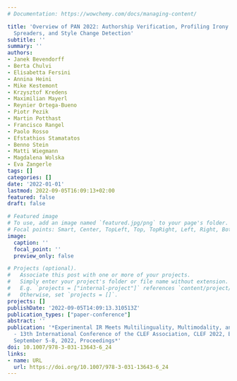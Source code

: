 ```yaml
---
# Documentation: https://wowchemy.com/docs/managing-content/

title: 'Overview of PAN 2022: Authorship Verification, Profiling Irony and Stereotype
  Spreaders, and Style Change Detection'
subtitle: ''
summary: ''
authors:
- Janek Bevendorff
- Berta Chulvi
- Elisabetta Fersini
- Annina Heini
- Mike Kestemont
- Krzysztof Kredens
- Maximilian Mayerl
- Reynier Ortega-Bueno
- Piotr Pezik
- Martin Potthast
- Francisco Rangel
- Paolo Rosso
- Efstathios Stamatatos
- Benno Stein
- Matti Wiegmann
- Magdalena Wolska
- Eva Zangerle
tags: []
categories: []
date: '2022-01-01'
lastmod: 2022-09-05T16:09:13+02:00
featured: false
draft: false

# Featured image
# To use, add an image named `featured.jpg/png` to your page's folder.
# Focal points: Smart, Center, TopLeft, Top, TopRight, Left, Right, BottomLeft, Bottom, BottomRight.
image:
  caption: ''
  focal_point: ''
  preview_only: false

# Projects (optional).
#   Associate this post with one or more of your projects.
#   Simply enter your project's folder or file name without extension.
#   E.g. `projects = ["internal-project"]` references `content/project/deep-learning/index.md`.
#   Otherwise, set `projects = []`.
projects: []
publishDate: '2022-09-05T14:09:13.310513Z'
publication_types: ["paper-conference"]
abstract: ''
publication: '*Experimental IR Meets Multilinguality, Multimodality, and Interaction
  - 13th International Conference of the CLEF Association, CLEF 2022, Bologna, Italy,
  September 5-8, 2022, Proceedings*'
doi: 10.1007/978-3-031-13643-6_24
links:
- name: URL
  url: https://doi.org/10.1007/978-3-031-13643-6_24
---
```

